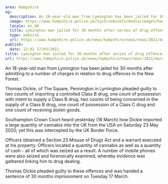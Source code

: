 ```yaml
area: Hampshire
og:
  description: An 18-year-old man from Lymington has been jailed for 30 months after admitting to a number of charges in relation to drug offences in the New Forest.
  image: https://www.hampshire.police.uk/SysSiteAssets/media/images/hampshire/news/2021/march/thomas-dickie-social.jpg?crop=(5,0,1595,837)&amp;w=600&amp;h=300&amp;scale=both
  locale: en_GB
  title: Lymington man jailed for 30 months after series of drug offences
  type: website
  url: https://www.hampshire.police.uk/news/hampshire/news/news/2021/march/lymington-man-jailed-for-30-months-after-series-of-drug-offences/
publish:
  date: 12:02 17/03/2021
title: Lymington man jailed for 30 months after series of drug offences | Hampshire Constabulary
url: https://www.hampshire.police.uk/news/hampshire/news/news/2021/march/lymington-man-jailed-for-30-months-after-series-of-drug-offences/
```

An 18-year-old man from Lymington has been jailed for 30 months after admitting to a number of charges in relation to drug offences in the New Forest.

Thomas Dickie, of The Square, Pennington in Lymington pleaded guilty to two counts of importing a controlled Class B drug, one count of possession with intent to supply a Class B drug, two counts of being concerned in the supply of a Class B drug, one count of possession of a Class C drug and one count of receiving stolen goods.

Southampton Crown Court heard yesterday (16 March) how Dickie imported a large quantity of cannabis into the UK from the USA on Saturday 23 May 2020; yet this was intercepted by the UK Border Force.

Officers obtained a Section 23 Misuse of Drugs Act and a warrant executed at his property. Officers located a quantity of cannabis as well as a quantity of cash - all of which was seized as a result. A number of mobile phones were also seized and forensically examined, whereby evidence was gathered linking him to drug dealing.

Thomas Dickie pleaded guilty to these offences and was handed a sentence of 30 months imprisonment on Tuesday 17 March.
